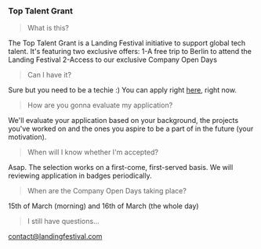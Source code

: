 
### Top Talent Grant

> What is this?

The Top Talent Grant is a Landing Festival initiative to support global tech talent. It's featuring two exclusive offers:
1-A free trip to Berlin to attend the Landing Festival
2-Access to our exclusive Company Open Days

> Can I have it?

Sure but you need to be a techie :) You can apply right [here](https://landingfestival.com/top_talent), right now.

> How are you gonna evaluate my application?

We'll evaluate your application based on your background, the projects you've worked on and the ones you aspire to be a part of in the future (your motivation). 

> When will I know whether I'm accepted?

Asap. The selection works on a first-come, first-served basis. We will reviewing application in badges periodically. 

> When are the Company Open Days taking place?

15th of March (morning) and 16th of March (the whole day)

> I still have questions...

contact@landingfestival.com
